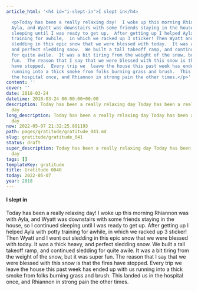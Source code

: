 ```yaml
---
article_html: '<h4 id="i-slept-in">I slept in</h4>

  <p>Today has been a really relaxing day!  I woke up this morning Rhiannon was with
  Ayla, and Wyatt was downstairs with some friends staying in the house, so I continued
  sleeping until I was ready to get up.  After getting up I helped Ayla with potty
  training for awhile,  in which we racked up 3 sticker! Then Wyatt and I went out
  sledding in this epic snow that we were blessed with today.  It was a thick heavy,
  and perfect sledding snow.  We built a tall takeoff ramp, and continued sledding
  for quite awile.  It was a bit tiring from the weight of the snow, but it was super
  fun.  The reason that I say that we were blessed with this snow is that the fires
  have stopped.  Every trip we  leave the house this past week has ended up with us
  running into a thick smoke from folks burning grass and brush.  This landed us in
  the hospital once, and Rhiannon in strong pain the other times.</p>'
content: ''
cover: ''
date: 2018-03-24
datetime: 2018-03-24 00:00:00+00:00
description: Today has been a really relaxing day Today has been a really relaxing
  day
long_description: Today has been a really relaxing day Today has been a really relaxing
  day
now: 2022-05-07 21:32:25.891193
path: pages/gratitude/gratitude_041.md
slug: gratitude/gratitude_041
status: draft
super_description: Today has been a really relaxing day Today has been a really relaxing
  day
tags: []
templateKey: gratitude
title: Gratitude 0040
today: 2022-05-07
year: 2018
---
```


#### I slept in

Today has been a really relaxing day!  I woke up this morning Rhiannon was with Ayla, and Wyatt was downstairs with some friends staying in the house, so I continued sleeping until I was ready to get up.  After getting up I helped Ayla with potty training for awhile,  in which we racked up 3 sticker! Then Wyatt and I went out sledding in this epic snow that we were blessed with today.  It was a thick heavy, and perfect sledding snow.  We built a tall takeoff ramp, and continued sledding for quite awile.  It was a bit tiring from the weight of the snow, but it was super fun.  The reason that I say that we were blessed with this snow is that the fires have stopped.  Every trip we  leave the house this past week has ended up with us running into a thick smoke from folks burning grass and brush.  This landed us in the hospital once, and Rhiannon in strong pain the other times.